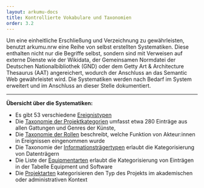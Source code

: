 ```yaml
---
layout: arkumu-docs
title: Kontrollierte Vokabulare und Taxonomien
order: 3.2
---
```


Um eine einheitliche Erschließung und Verzeichnung zu gewährleisten, benutzt arkumu.nrw eine Reihe von selbst erstellten Systematiken. Diese enthalten nicht nur die Begriffe selbst, sondern sind mit Verweisen auf externe Dienste wie der Wikidata, der Gemeinsamen Normdatei der Deutschen Nationalbibliothek (GND) oder dem Getty Art & Architecture Thesaurus (AAT) angereichert, wodurch der Anschluss an das Semantic Web gewährleistet wird. Die Systematiken werden nach Bedarf im System erweitert und im Anschluss an dieser Stelle dokumentiert.

----

**Übersicht über die Systematiken:**

  * Es gibt 53 verschiedene [Ereignistypen](/technische-dokumentation/kontrollierte-vokabulare-und-taxonomien/ereignistypen)
  * Die [Taxonomie der Projektkategorien](/technische-dokumentation/kontrollierte-vokabulare-und-taxonomien/projektkategorien) umfasst etwa 280 Einträge aus allen Gattungen und Genres der Künste,
  * Die [Taxonomie der Rollen](/technische-dokumentation/kontrollierte-vokabulare-und-taxonomien/rollen) beschreibt, welche Funktion von Akteur:innen in Ereignissen eingenommen wurde
  * Die Taxonomie der [Informationsträgertypen](/technische-dokumentation/kontrollierte-vokabulare-und-taxonomien/informationstraegertypen) erlaubt die Kategorisierung von Datenträgern
  * Die Liste der [Equipmentarten](/technische-dokumentation/kontrollierte-vokabulare-und-taxonomien/equipmentarten) erlaubt die Kategorisierung von Einträgen in der Tabelle Equipment und Software
  * Die [Projektarten](/technische-dokumentation/kontrollierte-vokabulare-und-taxonomien/projektarten) kategorisieren den Typ des Projekts im akademischen oder administrativen Kontext